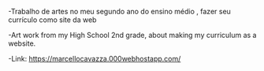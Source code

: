 -Trabalho de artes no meu segundo ano do ensino médio , fazer seu currículo como site da web

-Art work from my High School 2nd grade, about making my curriculum as a website.

-Link: https://marcellocavazza.000webhostapp.com/

